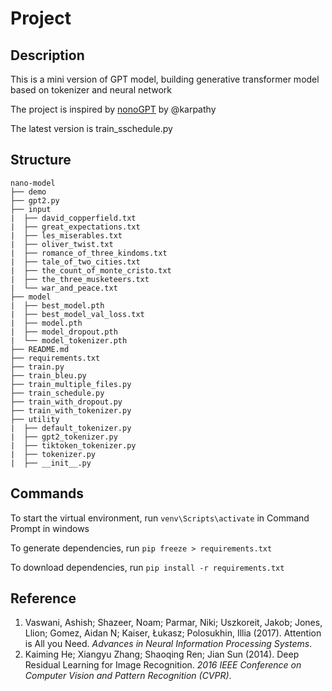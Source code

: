 # Project
## Description
This is a mini version of GPT model, building generative transformer model based on tokenizer and neural network

The project is inspired by [nonoGPT](https://github.com/karpathy/nanoGPT/tree/master) by @karpathy

The latest version is train_sschedule.py

## Structure

```
nano-model
├── demo
├── gpt2.py
├── input
|  ├── david_copperfield.txt
|  ├── great_expectations.txt
|  ├── les_miserables.txt
|  ├── oliver_twist.txt
|  ├── romance_of_three_kindoms.txt
|  ├── tale_of_two_cities.txt
|  ├── the_count_of_monte_cristo.txt
|  ├── the_three_musketeers.txt
|  └── war_and_peace.txt
├── model
|  ├── best_model.pth
|  ├── best_model_val_loss.txt
|  ├── model.pth
|  ├── model_dropout.pth
|  └── model_tokenizer.pth
├── README.md
├── requirements.txt
├── train.py
├── train_bleu.py
├── train_multiple_files.py
├── train_schedule.py
├── train_with_dropout.py
├── train_with_tokenizer.py
├── utility
|  ├── default_tokenizer.py
|  ├── gpt2_tokenizer.py
|  ├── tiktoken_tokenizer.py
|  ├── tokenizer.py
|  ├── __init__.py
```

## Commands
To start the virtual environment, run `venv\Scripts\activate` in Command Prompt in windows

To generate dependencies, run `pip freeze > requirements.txt`

To download dependencies, run `pip install -r requirements.txt`

## Reference

1. Vaswani, Ashish; Shazeer, Noam; Parmar, Niki; Uszkoreit, Jakob; Jones, Llion; Gomez, Aidan N; Kaiser, Łukasz; Polosukhin, Illia (2017). Attention is All you Need. *Advances in Neural Information Processing Systems*.
2. Kaiming He; Xiangyu Zhang; Shaoqing Ren; Jian Sun (2014). Deep Residual Learning for Image Recognition. *2016 IEEE Conference on Computer Vision and Pattern Recognition (CVPR)*.